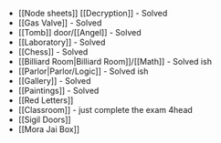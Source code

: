 - [[Node sheets]] [[Decryption]] - Solved
- [[Gas Valve]] - Solved
- [[Tomb]] door/[[Angel]] - Solved
- [[Laboratory]] - Solved
- [[Chess]] - Solved
- [[Billiard Room|Billiard Room]]/[[Math]] - Solved ish
- [[Parlor|Parlor/Logic]] - Solved ish
- [[Gallery]] - Solved
- [[Paintings]] - Solved
- [[Red Letters]]
- [[Classroom]] - just complete the exam 4head
- [[Sigil Doors]]
- [[Mora Jai Box]]